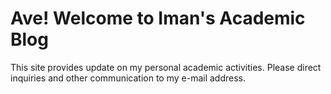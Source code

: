 # Ave! Welcome to Iman's Academic Blog

This site provides update on my personal academic activities. Please direct inquiries and other communication
to my e-mail address.
